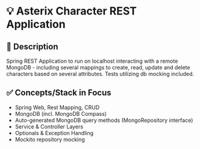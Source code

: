 # 💡 Asterix Character REST Application
## 📒 Description
Spring REST Application to run on localhost interacting with a remote MongoDB - including several mappings to create, read, update and delete characters based on several attributes. Tests utilizing db mocking included.

## ✅ Concepts/Stack in Focus
- Spring Web, Rest Mapping, CRUD
- MongoDB (incl. MongoDB Compass)
- Auto-generated MongoDB query methods (MongoRepository interface)
- Service & Controller Layers
- Optionals & Exception Handling
- Mockito repository mocking

